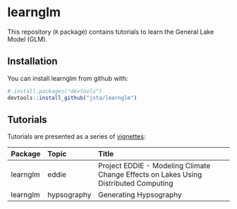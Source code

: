 
<!-- README.md is generated from README.Rmd. Please edit that file -->
learnglm
========

This repository (`R` package) contains tutorials to learn the General Lake Model (GLM).

Installation
------------

You can install learnglm from github with:

``` r
# install.packages("devtools")
devtools::install_github("jsta/learnglm")
```

Tutorials
---------

Tutorials are presented as a series of [vignettes](https://jsta.github.io/learnglm/articles/index.html):

| Package  | Topic       | Title                                                                                |
|:---------|:------------|:-------------------------------------------------------------------------------------|
| learnglm | eddie       | Project EDDIE - Modeling Climate Change Effects on Lakes Using Distributed Computing |
| learnglm | hypsography | Generating Hypsography                                                               |
